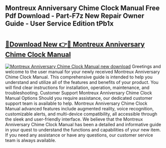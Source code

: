 ## Montreux Anniversary Chime Clock Manual Free Pdf Download - Part-F7z New Repair Owner Guide - User Service Edition tPb1x

# <h2><a href="http://bc14682.oget.top/?id=Montreux+Anniversary+Chime+Clock+Manual">🔗Download New 👉🔴 Montreux Anniversary Chime Clock Manual</a></h2>

[![Montreux Anniversary Chime Clock Manual new download](https://i.imgur.com/5g1atiW.png)](http://bc14682.oget.top/?id=Montreux+Anniversary+Chime+Clock+Manual)
Greetings and welcome to the user manual for your newly received Montreux Anniversary Chime Clock Manual. This comprehensive guide is intended to help you understand and utilize all of the features and benefits of your product. You will find clear instructions for installation, operation, maintenance, and troubleshooting. Customer Support Montreux Anniversary Chime Clock Manual Options Should you require assistance, our dedicated customer support team is available to help. Montreux Anniversary Chime Clock Manual advanced features include augmented reality, voice recognition, customizable alerts, and multi-device compatibility, all accessible through the sleek and user-friendly interface. We believe that the Montreux Anniversary Chime Clock Manual has been a detailed and informative guide in your quest to understand the functions and capabilities of your new item. If you need any assistance or have any questions, our customer service team is always available.
